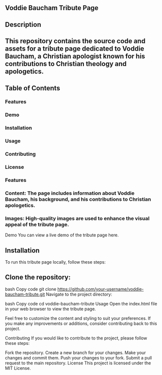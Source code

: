 ## Voddie Baucham Tribute Page
## Description
## This repository contains the source code and assets for a tribute page dedicated to Voddie Baucham, a Christian apologist known for his contributions to Christian theology and apologetics.

## Table of Contents
### Features
### Demo
### Installation
### Usage
### Contributing
### License
### Features

### Content: The page includes information about Voddie Baucham, his background, and his contributions to Christian apologetics.
### Images: High-quality images are used to enhance the visual appeal of the tribute page.
Demo
You can view a live demo of the tribute page here.

## Installation
To run this tribute page locally, follow these steps:

## Clone the repository:

bash
Copy code
git clone https://github.com/your-username/voddie-baucham-tribute.git
Navigate to the project directory:

bash
Copy code
cd voddie-baucham-tribute
Usage
Open the index.html file in your web browser to view the tribute page.

Feel free to customize the content and styling to suit your preferences. If you make any improvements or additions, consider contributing back to this project.

Contributing
If you would like to contribute to the project, please follow these steps:

Fork the repository.
Create a new branch for your changes.
Make your changes and commit them.
Push your changes to your fork.
Submit a pull request to the main repository.
License
This project is licensed under the MIT License.
